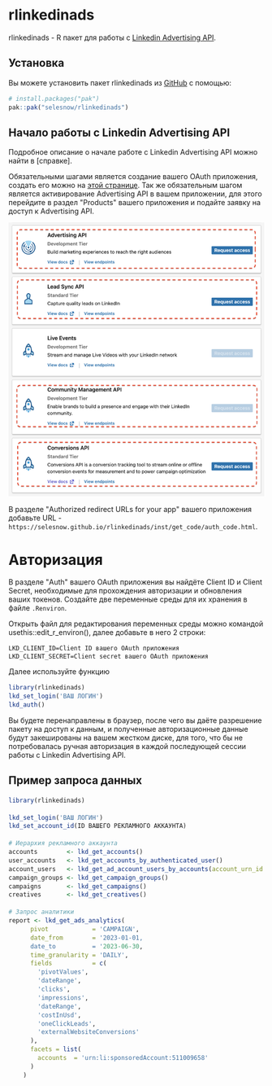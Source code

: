 
# rlinkedinads

<!-- badges: start -->
<!-- badges: end -->

rlinkedinads - R пакет для работы с [Linkedin Advertising API](https://developer.linkedin.com/product-catalog/marketing/advertising-api).

## Установка

Вы можете установить пакет rlinkedinads из [GitHub](https://github.com/rlinkedinads) с помощью:

``` r
# install.packages("pak")
pak::pak("selesnow/rlinkedinads")
```

## Начало работы с Linkedin Advertising API

Подробное описание о начале работе с Linkedin Advertising API можно найти в [справке].

Обязательными шагами является создание вашего OAuth приложения, создать его можно на [этой странице](https://www.linkedin.com/developers/apps/new).
Так же обязательным шагом является активирование Advertising API в вашем приложении, для этого перейдите в раздел "Products" вашего приложения и подайте заявку на доступ к Advertising API. 

![](inst/figures/apply-program.png)

В разделе "Authorized redirect URLs for your app" вашего приложения добавьте URL - `https://selesnow.github.io/rlinkedinads/inst/get_code/auth_code.html`.

# Авторизация

В разделе "Auth" вашего OAuth приложения вы найдёте Client ID и Client Secret, необходимые для прохождения авторизации и обновления ваших токенов. Создайте две переменные среды для их хранения в файле `.Renviron`.

Открыть файл для редактирования переменных среды можно командой usethis::edit_r_environ(), далее добавьте в него 2 строки:

```
LKD_CLIENT_ID=Client ID вашего OAuth приложения
LKD_CLIENT_SECRET=Client secret вашего OAuth приложения 
```

Далее используйте функцию 

```r
library(rlinkedinads)
lkd_set_login('ВАШ ЛОГИН')
lkd_auth()
```

Вы будете перенаправлены в браузер, после чего вы даёте разрешение пакету на доступ к данным, и полученные авторизационные данные будут закешированы на вашем жестком диске, для того, что бы не потребовалась ручная авторизация в каждой последующей сессии работы с Linkedin Advertising API.

## Пример запроса данных

``` r
library(rlinkedinads)

lkd_set_login('ВАШ ЛОГИН')
lkd_set_account_id(ID ВАШЕГО РЕКЛАМНОГО АККАУНТА)

# Иерархия рекламного аккаунта
accounts        <- lkd_get_accounts()
user_accounts   <- lkd_get_accounts_by_authenticated_user()
account_users   <- lkd_get_ad_account_users_by_accounts(account_urn_id = 'urn:li:sponsoredAccount:511009658')
campaign_groups <- lkd_get_campaign_groups()
campaigns       <- lkd_get_campaigns()
creatives       <- lkd_get_creatives()

# Запрос аналитики
report <- lkd_get_ads_analytics(
      pivot            = 'CAMPAIGN',
      date_from        = '2023-01-01,
      date_to          = '2023-06-30,
      time_granularity = 'DAILY',
      fields           = c(
        'pivotValues',
        'dateRange',
        'clicks',
        'impressions',
        'dateRange',
        'costInUsd',
        'oneClickLeads',
        'externalWebsiteConversions'
      ),
      facets = list(
        accounts  = 'urn:li:sponsoredAccount:511009658'
      )
    ) 
```
